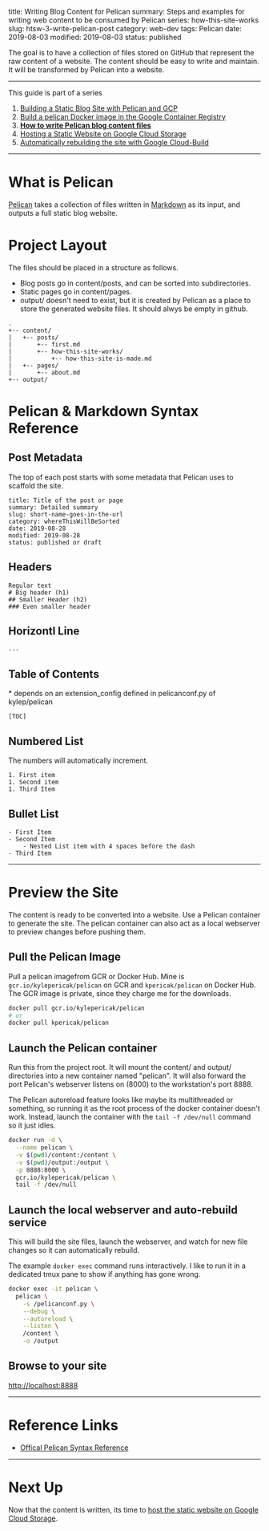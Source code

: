 title: Writing Blog Content for Pelican
summary: Steps and examples for writing web content to be consumed by Pelican
series: how-this-site-works
slug: htsw-3-write-pelican-post
category: web-dev
tags: Pelican
date: 2019-08-03
modified: 2019-08-03
status: published


The goal is to have a collection of files stored on GitHub that represent the
raw content of a website. The content should be easy to write and maintain. It
will be transformed by Pelican into a website.

---

This guide is part of a series

1. [Building a Static Blog Site with Pelican and GCP](/htsw-1-intro.html)
1. [Build a pelican Docker image in the Google Container Registry](/htsw-2-pelican-image-gcr.html)
1. **[How to write Pelican blog content files](/htsw-3-write-pelican-post.html)**
1. [Hosting a Static Website on Google Cloud Storage](/htsw-4-gcs-static-website.html)
1. [Automatically rebuilding the site with Google Cloud-Build](/htsw-5-cloud-build-static-site.html)


---


# What is Pelican
[Pelican](https://github.com/getpelican/pelican) takes a collection of files
written in [Markdown](https://en.wikipedia.org/wiki/Markdown) as its input, and
outputs a full static blog website.


# Project Layout
The files should be placed in a structure as follows.

- Blog posts go in content/posts, and can be sorted into subdirectories.
- Static pages go in content/pages.
- output/ doesn't need to exist, but it is created by Pelican as a place to
  store the generated website files. It should alwys be empty in github.
```text
.
+-- content/
|   +-- posts/
|       +-- first.md
|       +-- how-this-site-works/
|           +-- how-this-site-is-made.md
|   +-- pages/
|       +-- about.md
+-- output/
```

# Pelican & Markdown Syntax Reference
## Post Metadata
The top of each post starts with some metadata that Pelican uses to scaffold
the site.
```text
title: Title of the post or page
summary: Detailed summary
slug: short-name-goes-in-the-url
category: whereThisWillBeSorted
date: 2019-08-28
modified: 2019-08-28
status: published or draft
```

## Headers
```text
Regular text
# Big header (h1)
## Smaller Header (h2)
### Even smaller header
```

## Horizontl Line
```text
---
```

## Table of Contents
\* depends on an extension\_config defined in pelicanconf.py of kylep/pelican
```text
[TOC]
```

## Numbered List
The numbers will automatically increment.
```test
1. First item
1. Second item
1. Third Item
```

## Bullet List
```text
- First Item
- Second Item
    - Nested List item with 4 spaces before the dash
- Third Item
```
---


# Preview the Site
The content is ready to be converted into a website. Use a Pelican container to
generate the site. The pelican container can also act as a local webserver to
preview changes before pushing them.

## Pull the Pelican Image
Pull a pelican imagefrom GCR or Docker Hub.
Mine is `gcr.io/kylepericak/pelican` on GCR and `kpericak/pelican` on Docker
Hub. The GCR image is private, since they charge me for the downloads.

```bash
docker pull gcr.io/kylepericak/pelican
# or
docker pull kpericak/pelican
```

## Launch the Pelican container
Run this from the project root. It will mount the content/ and output/
directories into a new container named "pelican". It will also forward the
port Pelican's webserver listens on (8000) to the workstation's port 8888.

The Pelican autoreload feature looks like maybe its multithreaded or something,
so running it as the root process of the docker container doesn't work.
Instead, launch the container with the `tail -f /dev/null` command so it just
idles.

```bash
docker run -d \
  --name pelican \
  -v $(pwd)/content:/content \
  -v $(pwd)/output:/output \
  -p 8888:8000 \
  gcr.io/kylepericak/pelican \
  tail -f /dev/null
```

## Launch the local webserver and auto-rebuild service
This will build the site files, launch the webserver, and watch for new
file changes so it can automatically rebuild.

The example `docker exec` command runs interactively. I like to run it in a
 dedicated tmux pane to show if anything has gone wrong.

```bash
docker exec -it pelican \
  pelican \
    -s /pelicanconf.py \
    --debug \
    --autoreload \
    --listen \
    /content \
    -o /output
```

## Browse to your site

[http://localhost:8888](http://localhost:8888)


---


# Reference Links
- [Offical Pelican Syntax Reference](http://docs.getpelican.com/en/3.6.3/content.html)


---


# Next Up
Now that the content is written, its time to
[host the static website on Google Cloud Storage](/htsw-4-gcs-static-website.html).
